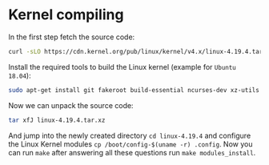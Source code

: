 # Kernel compiling

In the first step fetch the source code:

```bash
curl -sLO https://cdn.kernel.org/pub/linux/kernel/v4.x/linux-4.19.4.tar.xz
```

Install the required tools to build the Linux kernel (example for `Ubuntu 18.04`):

```bash
sudo apt-get install git fakeroot build-essential ncurses-dev xz-utils libssl-dev bc flex libelf-dev bison
```

Now we can unpack the source code:

```bash
tar xfJ linux-4.19.4.tar.xz
```

And jump into the newly created directory `cd linux-4.19.4` and configure the Linux Kernel modules `cp /boot/config-$(uname -r) .config`. Now you can run `make`  after answering all these questions run `make modules_install`.
